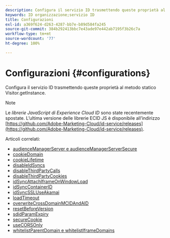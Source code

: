 ```yaml
---
description: Configura il servizio ID trasmettendo queste proprietà al metodo statico Visitor.getInstance.
keywords: ID organizzazione;servizio ID
title: Configurazioni
exl-id: a369f624-d263-4287-bb7e-b89d584fa245
source-git-commit: 384b292413bbc7e43ade97e442ab7195f3b26c7a
workflow-type: tm+mt
source-wordcount: '77'
ht-degree: 100%

---
```


# Configurazioni {#configurations}

Configura il servizio ID trasmettendo queste proprietà al metodo statico Visitor.getInstance.

>[!NOTE]
>
>Le *librerie JavaScript di Experience Cloud ID* sono state recentemente spostate. L’ultima versione delle librerie ECID JS è disponibile all’indirizzo [https://github.com/Adobe-Marketing-Cloud/id-service/releases](https://github.com/Adobe-Marketing-Cloud/id-service/releases).

Articoli correlati:

+ [audienceManagerServer e audienceManagerServerSecure](subdomain-config.md)
+ [cookieDomain](cookiedomain.md)
+ [cookieLifetime](cookielifetime.md)
+ [disableIdSyncs](disableidsync.md)
+ [disableThirdPartyCalls](disablethirdpartycalls.md)
+ [disableThirdPartyCookies](disable-cookies.md)
+ [idSyncAttachIframeOnWindowLoad](idsyncattachiframeonwindowload.md)
+ [idSyncContainerID](idsyncontainerid.md)
+ [idSyncSSLUseAkamai](idsyncssluseakamai.md)
+ [loadTimeout](loadtimeout.md)
+ [overwriteCrossDomainMCIDAndAID](overwrite-visitor-id.md)
+ [resetBeforeVersion](resetbeforeversion.md)
+ [sdidParamExpiry](sdidparamexpiry.md)
+ [secureCookie](securecookie.md)
+ [useCORSOnly](use-cors-only.md)
+ [whitelistParentDomain e whitelistIframeDomains](whitelistdomain.md)
